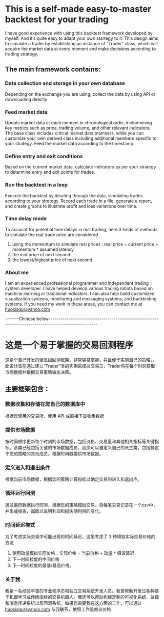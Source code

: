 # This is a self-made easy-to-master backtest for your trading

I have good experience with using this backtest framework developed by myself. And it‘s quite easy to adapt your own startegy to it. This design aims to simulate a trader by establishing an instance of "Trader" class, which will acquire the market data at every moment and make decisions according to trading strategy. 

## The main framework contains:  
### Data collection and storage in your own database
Depending on the exchange you are using, collect the data by using API or downloading directly

### Feed market data

Update market data at each moment in chronological order, includmming key metrics such as price, trading volume, and other relevant indicators. The base class includes critical market data members, while you can customize your own derived class including additional members specific to your strategy. Feed the market data according to the timestamp.

### Define entry and exit conditions
Based on the current market data, calculate indicators as per your strategy to determine entry and exit points for trades.

### Run the backtest in a loop
Execute the backtest by iterating through the data, simulating trades according to your strategy. Record each trade in a file, generate a report, and create graphs to illustrate profit and loss variations over time.

### Time delay mode
To account for potential time delays in real trading, here 3 kinds of methods to simulate the real trade price are considered

1. using the momentum to simulate real prices : real price = current price + momentum * assumed latency
2. the mid price of next second
3. the lowest/highest price of next second.

### About me

I am an experienced professional programmer and independent trading system developer. I have helped develop various trading robots based on machine learning or traditional indicators. I can also help build customized visualization systems, monitoring and messaging systems, and backtesting systems. If you need my work in these areas, you can contact me at huoxiaqu@yahoo.com

-------Chinese below-------------------------------------------------------------------------------------------------------

# 这是一个易于掌握的交易回测程序

这是个自己开发的傻瓜级回测框架，非常容易掌握，并且便于实施自己的策略，。此设计旨在通过建立“Trader”类的实例来模拟交易员，Trader将在每个时刻获取市场数据并根据交易策略做出决策。

## 主要框架包含：
### 数据收集和存储在您自己的数据库中
根据您使用的交易所，使用 API 或直接下载收集数据

### 提供市场数据

按时​​间顺序更新每个时刻的市场数据，包括价格、交易量和其他相关指标等关键指标。基类已经包括关键的市场数据成员，而您可以自定义自己的派生类，包括特定于您的策略的其他成员。根据时间戳提供市场数据。

### 定义进入和退出条件
根据当前市场数据，根据您的策略计算指标以确定交易的进入和退出点。

### 循环运行回测
通过遍历数据执行回测，根据您的策略模拟交易。将每笔交易记录在一个csv中，并生成报告，画图以说明利润和损失随时间的变化。

### 时间延迟模式
为了考虑实际交易中可能出现的时间延迟，这里考虑了 3 种模拟实际交易价格的方法

1. 使用动量模拟实际价格：实际价格 = 当前价格 + 动量 * 假设延迟
2. 下一时间粒度的中间价格
3. 下一时间粒度的最低/最高价格。

### 关于我

我是一名经验丰富的专业程序员和独立交易系统开发人员。我曾帮助开发过各种基于机器学习或传统指标的交易机器人。我还可以帮助构建定制的可视化系统、监控和消息传递系统以及回测系统。如果您需要我在这方面的工作，可以通过 huoxiaqu@yahoo.com 与我联系，依照工作量商议价格



